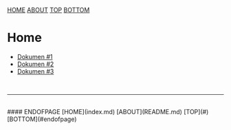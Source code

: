 ---
---

[HOME](index.md)
[ABOUT](README.md)
[TOP](#)
[BOTTOM](#endofpage)

# Home

* [Dokumen #1](xfile1.html)
* [Dokumen #2](xfile2.html)
* [Dokumen #3](xfile3.html)

<br>
<hr>
<br>
#### ENDOFPAGE
[HOME](index.md)
[ABOUT](README.md)
[TOP](#)
[BOTTOM](#endofpage)
<br>

